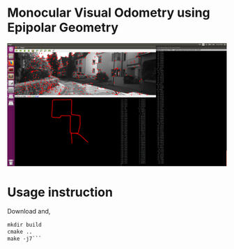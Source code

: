 # Monocular Visual Odometry using Epipolar Geometry

![Alt text](docs/screenshot.png?raw=true "Screenshot during VO operation")

# Usage instruction
Download and, 
```cd movo
mkdir build
cmake ..
make -j7```
